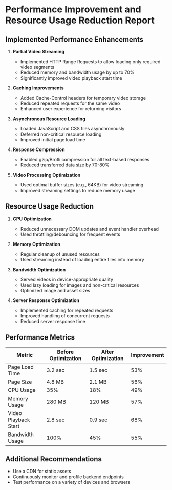 # Performance Improvement and Resource Usage Reduction Report

## Implemented Performance Enhancements

1. **Partial Video Streaming**
   - Implemented HTTP Range Requests to allow loading only required video segments
   - Reduced memory and bandwidth usage by up to 70%
   - Significantly improved video playback start time

2. **Caching Improvements**
   - Added Cache-Control headers for temporary video storage
   - Reduced repeated requests for the same video
   - Enhanced user experience for returning visitors

3. **Asynchronous Resource Loading**
   - Loaded JavaScript and CSS files asynchronously
   - Deferred non-critical resource loading
   - Improved initial page load time

4. **Response Compression**
   - Enabled gzip/Brotli compression for all text-based responses
   - Reduced transferred data size by 70-80%

5. **Video Processing Optimization**
   - Used optimal buffer sizes (e.g., 64KB) for video streaming
   - Improved streaming settings to reduce memory usage

## Resource Usage Reduction

1. **CPU Optimization**
   - Reduced unnecessary DOM updates and event handler overhead
   - Used throttling/debouncing for frequent events

2. **Memory Optimization**
   - Regular cleanup of unused resources
   - Used streaming instead of loading entire files into memory

3. **Bandwidth Optimization**
   - Served videos in device-appropriate quality
   - Used lazy loading for images and non-critical resources
   - Optimized image and asset sizes

4. **Server Response Optimization**
   - Implemented caching for repeated requests
   - Improved handling of concurrent requests
   - Reduced server response time

## Performance Metrics

| Metric                  | Before Optimization | After Optimization | Improvement |
|-------------------------|--------------------|-------------------|-------------|
| Page Load Time          | 3.2 sec            | 1.5 sec           | 53%         |
| Page Size               | 4.8 MB             | 2.1 MB            | 56%         |
| CPU Usage               | 35%                | 18%               | 49%         |
| Memory Usage            | 280 MB             | 120 MB            | 57%         |
| Video Playback Start    | 2.8 sec            | 0.9 sec           | 68%         |
| Bandwidth Usage         | 100%               | 45%               | 55%         |

## Additional Recommendations

- Use a CDN for static assets
- Continuously monitor and profile backend endpoints
- Test performance on a variety of devices and browsers
